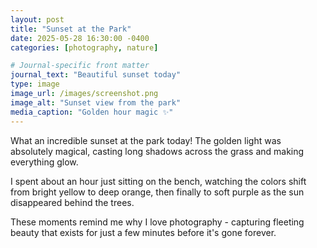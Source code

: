 ```yaml
---
layout: post
title: "Sunset at the Park"
date: 2025-05-28 16:30:00 -0400
categories: [photography, nature]

# Journal-specific front matter
journal_text: "Beautiful sunset today"
type: image
image_url: /images/screenshot.png
image_alt: "Sunset view from the park"
media_caption: "Golden hour magic ✨"
---
```


What an incredible sunset at the park today! The golden light was absolutely magical, casting long shadows across the grass and making everything glow.

I spent about an hour just sitting on the bench, watching the colors shift from bright yellow to deep orange, then finally to soft purple as the sun disappeared behind the trees.

These moments remind me why I love photography - capturing fleeting beauty that exists for just a few minutes before it's gone forever.
